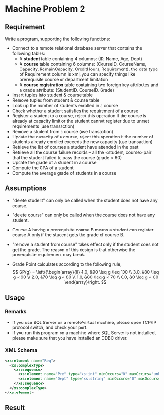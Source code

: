 # Machine Problem 2

## Requirement

Write a program, supporting the following functions:

- Connect to a remote relational database server that contains the following tables:
    - A **student** table containing 4 columns: (ID, Name, Age, Dept)
    - A **course** table containing 6 columns: (CourseID, CourseName, Capacity, RemainCapacity, CreditHours, Requirement), the data type of Requirement column is xml, you can specify things like prerequisite course or department limitation
    - A **course registration** table containing two foreign key attributes and a grade attribute: (StudentID, CourseID, Grade)
- Insert tuples into student & course table
- Remove tuples from student & course table
- Look up the number of students enrolled in a course
- Check whether a student satisfies the requirement of a course
- Register a student to a course, reject this operation if the course is already at capacity limit or the student cannot register due to unmet requirements (use transaction)
- Remove a student from a course (use transaction)
- Update the capacity of a course, reject this operation if the number of students already enrolled exceeds the new capacity (use transaction)
- Retrieve the list of courses a student have attended in the past
- Retrieve all the course failure records – all the <student, course> pair that the student failed to pass the course (grade < 60)
- Update the grade of a student in a course
- Compute the GPA of a student
- Compute the average grade of students in a course

## Assumptions
- "delete student" can only be called when the student does not have any course.

- "delete course" can only be called when the course does not have any student.

- Course A having a prerequisite course B means a student can register course A only if the student gets the grade of course B.

- "remove a student from course" takes effect only if the student does not get the grade. The reason of this design is that otherwise the prerequisite requirement may break.

- Grade Point calculates according to the following rule,
    $$
    GP(g) = \left\{\begin{array}{ll}
    4.0, &90 \leq g \leq 100 \\
    3.0, &80 \leq g < 90 \\
    2.0, &70 \leq g < 80 \\
    1.0, &60 \leq g < 70 \\
    0.0, &0 \leq g < 60
    \end{array}\right.
    $$
    

## Usage

### Remarks

- If you use SQL Server on a remote/virtual machine, please open TCP/IP protocol switch, and check your port. 
- If you run this program on a machine where SQL Server is not installed, please make sure that you have installed an ODBC driver.

### XML Schema

```xml
<xs:element name="Req">
  <xs:complexType>
    <xs:sequence>
      <xs:element name="Pre" type="xs:int" minOccurs="0" maxOccurs="unbounded"/>
      <xs:element name="Dept" type="xs:string" minOccurs="0" maxOccurs="1"/>
    </xs:sequence>
  </xs:complexType>
</xs:element>
```

## Result

